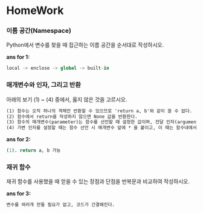 # HomeWork

### 이름 공간(Namespace) 

Python에서 변수를 찾을 때 접근하는 이름 공간을 순서대로 작성하시오. 

**ans for 1:**

```python
local -> enclose -> global -> built-in
```





### 매개변수와 인자, 그리고 반환 

아래의 보기 (1) ~ (4) 중에서, 옳지 않은 것을 고르시오. 

```markdown
(1) 함수는 오직 하나의 객체만 반환할 수 있으므로 'return a, b'와 같이 쓸 수 없다.
(2) 함수에서 return을 작성하지 않으면 None 값을 반환한다.
(3) 함수의 매개변수(parameter)는 함수를 선언할 때 설정한 값이며, 전달 인자(argument)는 함수를 호출할 때 넘겨주는 값이다.
(4) 가변 인자를 설정할 때는 함수 선언 시 매개변수 앞에 * 을 붙이고, 이 때는 함수내에서 tuple로 처리 된다. 
```

**ans for 2:**

```python
(1). return a, b 가능
```







### 재귀 함수

재귀 함수를 사용했을 때 얻을 수 있는 장점과 단점을 반복문과 비교하여 작성하시오.

**ans for 3:**

```python
변수를 여러개 만들 필요가 없고, 코드가 간결해진다.
```

